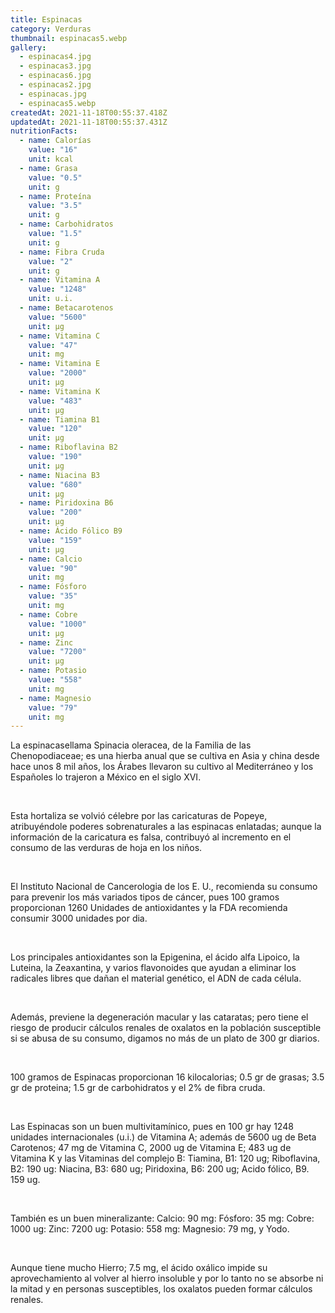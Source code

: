 ```yaml
---
title: Espinacas
category: Verduras
thumbnail: espinacas5.webp
gallery:
  - espinacas4.jpg
  - espinacas3.jpg
  - espinacas6.jpg
  - espinacas2.jpg
  - espinacas.jpg
  - espinacas5.webp
createdAt: 2021-11-18T00:55:37.418Z
updatedAt: 2021-11-18T00:55:37.431Z
nutritionFacts:
  - name: Calorías
    value: "16"
    unit: kcal
  - name: Grasa
    value: "0.5"
    unit: g
  - name: Proteína
    value: "3.5"
    unit: g
  - name: Carbohidratos
    value: "1.5"
    unit: g
  - name: Fibra Cruda
    value: "2"
    unit: g
  - name: Vitamina A
    value: "1248"
    unit: u.i.
  - name: Betacarotenos
    value: "5600"
    unit: µg
  - name: Vitamina C
    value: "47"
    unit: mg
  - name: Vitamina E
    value: "2000"
    unit: µg
  - name: Vitamina K
    value: "483"
    unit: µg
  - name: Tiamina B1
    value: "120"
    unit: µg
  - name: Riboflavina B2
    value: "190"
    unit: µg
  - name: Niacina B3
    value: "680"
    unit: µg
  - name: Piridoxina B6
    value: "200"
    unit: µg
  - name: Ácido Fólico B9
    value: "159"
    unit: µg
  - name: Calcio
    value: "90"
    unit: mg
  - name: Fósforo
    value: "35"
    unit: mg
  - name: Cobre
    value: "1000"
    unit: µg
  - name: Zinc
    value: "7200"
    unit: µg
  - name: Potasio
    value: "558"
    unit: mg
  - name: Magnesio
    value: "79"
    unit: mg
---
```

La espinacasellama Spinacia oleracea, de la Familia de las Chenopodiaceae; es una hierba anual que se cultiva en Asia y china desde hace unos 8 mil años, los Árabes llevaron su cultivo al Mediterráneo y los Españoles lo trajeron a México en el siglo XVI.

<br/>

Esta hortaliza se volvió célebre por las caricaturas de Popeye, atribuyéndole poderes sobrenaturales a las espinacas enlatadas; aunque la información de la caricatura es falsa, contribuyó al incremento en el consumo de las verduras de hoja en los niños.

<br/>

El Instituto Nacional de Cancerologia de los E. U., recomienda su consumo para prevenir los más variados tipos de cáncer, pues 100 gramos proporcionan 1260 Unidades de antioxidantes y la FDA recomienda consumir 3000 unidades por dia.

<br/>

Los principales antioxidantes son la Epigenina, el ácido alfa Lipoico, la Luteina, la Zeaxantina, y varios flavonoides que ayudan a eliminar los radicales libres que dañan el material genético, el ADN de cada célula.

<br/>

Además, previene la degeneración macular y las cataratas; pero tiene el riesgo de producir cálculos renales de oxalatos en la población susceptible si se abusa de su consumo, digamos no más de un plato de 300 gr diarios.

<br/>

100 gramos de Espinacas proporcionan 16 kilocalorias; 0.5 gr de grasas; 3.5 gr de proteina; 1.5 gr de carbohidratos y el 2% de fibra cruda.

<br/>

Las Espinacas son un buen multivitamínico, pues en 100 gr hay 1248 unidades internacionales (u.i.) de Vitamina A; además de 5600 ug de Beta Carotenos; 47 mg de Vitamina C, 2000 ug de Vitamina E; 483 ug de Vitamina K y las Vitaminas del complejo B: Tiamina, B1: 120 ug; Riboflavina, B2: 190 ug: Niacina, B3: 680 ug; Piridoxina, B6: 200 ug; Acido fólico, B9. 159 ug.

<br/>

También es un buen mineralizante: Calcio: 90 mg: Fósforo: 35 mg: Cobre: 1000 ug: Zinc: 7200 ug: Potasio: 558 mg: Magnesio: 79 mg, y Yodo.

<br/>

Aunque tiene mucho Hierro; 7.5 mg, el ácido oxálico impide su aprovechamiento al volver al hierro insoluble y por lo tanto no se absorbe ni la mitad y en personas susceptibles, los oxalatos pueden formar cálculos renales.